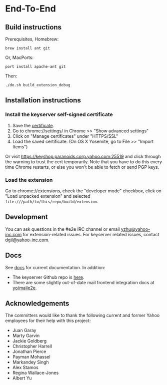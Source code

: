 # End-To-End

## Build instructions

Prerequisites, Homebrew:

    brew install ant git

Or, MacPorts:

    port install apache-ant git

Then:

    ./do.sh build_extension_debug

## Installation instructions

### Install the keyserver self-signed certificate

1. Save the [certificate](keyshop-ca.pem).
2. Go to chrome://settings/ in Chrome >> "Show advanced settings"
3. Click on "Manage certificates" under "HTTPS/SSL"
3. Load the saved certificate. (On OS X Yosemite, go to File >> "Import Items")

Or visit https://keyshop.paranoids.corp.yahoo.com:25519 and click through the
warning to trust the cert temporarily. Note that you have to do this every
time Chrome restarts, or else you won't be able to fetch or send PGP keys.

### Load the extension

Go to chrome://extensions, check the "developer mode" checkbox, click on "Load
unpacked extension" and selected `file:///path/to/this/repo/build/extension`.


## Development

You can ask questions in the #e2e IRC channel or email yzhu@yahoo-inc.com for
extension-related issues. For keyserver related issues, contact
dgil@yahoo-inc.com.

## Docs

See [docs](docs) for current documentation. In addition:
* The keyserver Github repo is [here](https://git.corp.yahoo.com/dgil/keyshop-minimal).
* There are some slightly out-of-date mail frontend integration docs at [yo/maile2e](http://yo/maile2e).

## Acknowledgements

The committers would like to thank the following current and former Yahoo employees for their help with this project:
* Juan Garay
* Marty Garvin
* Jackie Goldberg
* Christopher Harrell
* Jonathan Pierce
* Payman Mohassel
* Markandey Singh
* Alex Stamos
* Regina Wallace-Jones
* Albert Yu
